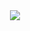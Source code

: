 <div align="center">
  <img src="https://github.com/user-attachments/assets/4278afb4-6694-464a-ac65-f71351dfc647">
</div>
